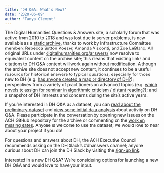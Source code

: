 ```yaml
---
title: 'DH Q&A: What’s New?'
date: '2020-06-09'
author: 'Tanya Clement'
---
```

The Digital Humanities Questions &amp; Answers site, a scholarly forum that was active from 2010 to 2018 and was lost due to server problems, is now available as a [static archive](https://dhanswers.ach.org/), thanks to work by Infrastructure Committee members Rebecca Sutton Koeser, Amanda Visconti, and Zoe LeBlanc. All original URLs under [digitalhumanities.org/answers/](http://digitalhumanities.org/answers/) now resolve to equivalent content on the archive site; this means that existing links and citations to DH Q&amp;A content will work again without modification. Although the archive site does not accept new content, it continues to be a useful resource for historical answers to typical questions, especially for those new to DH (e.g. [has anyone created a map or directory of DH?](https://dhanswers.ach.org/topic/map-or-directory-of-digital-humanists/)); perspectives from a variety of practitioners on advanced topics (e.g. [which novels to assign for seminar in algorithmic criticism / distant reading?](https://dhanswers.ach.org/topic/which-novels-to-assign-for-seminar-in-algorithmic-criticism-distant-reading/)); and a snapshot of DH interests and concerns during the site’s active years.

If you’re interested in DH Q&amp;A as a dataset, you can [read about the preliminary dataset](https://github.com/achorg/DH-Answers-Archive/tree/master/data) and [view some initial data analysis](https://github.com/achorg/DH-Answers-Archive/blob/master/data/README.md#initial-data-analysis) about activity on DH Q&amp;A. Please participate in the conversation by opening new issues on the ACH GitHub repository for the archive or commenting on the [work on missing dates](https://github.com/achorg/DH-Answers-Archive/issues/14). Anyone is welcome to use the dataset; we would love to hear about your project if you do!

For questions and answers about DH, the ACH Executive Council recommends asking on the DH Slack’s #dhanswers channel; anyone curious about DH can join the DH Slack by visiting the [sign-up link](http://tinyurl.com/DHSlack).  

Interested in a new DH Q&amp;A? We’re considering options for launching a new DH Q&amp;A and would love to have your input.
